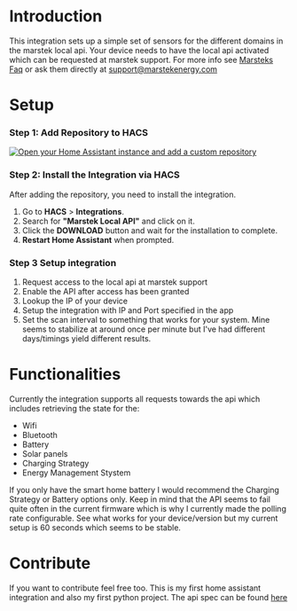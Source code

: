# Introduction

This integration sets up a simple set of sensors for the different domains in the marstek local api.
Your device needs to have the local api activated which can be requested at marstek support. 
For more info see [Marsteks Faq](https://marstek-power.eu/en/Frequently-Asked-Questions?TreeItem=8449281) or ask them directly at [support@marstekenergy.com](email:support@marstekenergy.com)

# Setup

### Step 1: Add Repository to HACS

[![Open your Home Assistant instance and add a custom repository][hacs-badge]][hacs-link]

### Step 2: Install the Integration via HACS

After adding the repository, you need to install the integration.

1.  Go to **HACS** > **Integrations**.
2.  Search for **"Marstek Local API"** and click on it.
3.  Click the **DOWNLOAD** button and wait for the installation to complete.
4.  **Restart Home Assistant** when prompted.

### Step 3 Setup integration

1. Request access to the local api at marstek support
1. Enable the API after access has been granted
1. Lookup the IP of your device
1. Setup the integration with IP and Port specified in the app
1. Set the scan interval to something that works for your system. Mine seems to stabilize at around once per minute but I've had different days/timings yield different results.

# Functionalities

Currently the integration supports all requests towards the api which includes retrieving the state for the:
- Wifi
- Bluetooth
- Battery
- Solar panels
- Charging Strategy
- Energy Management Stystem

If you only have the smart home battery I would recommend the Charging Strategy or Battery options only. 
Keep in mind that the API seems to fail quite often in the current firmware which is why I currently made the polling rate configurable.
See what works for your device/version but my current setup is 60 seconds which seems to be stable.


# Contribute
If you want to contribute feel free too. This is my first home assistant integration and also my first python project.
The api spec can be found [here](https://eu.hamedata.com/ems/resource/agreement/MarstekDeviceOpenApi.pdf)

[hacs-badge]: https://my.home-assistant.io/badges/hacs_repository.svg
[hacs-link]: https://my.home-assistant.io/redirect/hacs_repository/?owner=swavans&repository=home-assistant-marstek-local-api&category=integration
[config-badge]: https://my.home-assistant.io/badges/config_flow_start.svg
[config-link]: https://my.home-assistant.io/redirect/config_flow_start/?domain=marstek-local-api